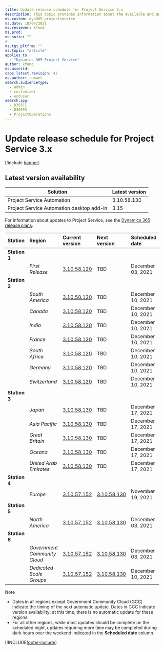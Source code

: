 ```yaml
---
title: Update release schedule for Project Service 3.x
description: This topic provides information about the available and upcoming releases of Dynamics 365 Project Service Automation.
ms.custom: dyn365-projectservice
ms.date: 10/04/2021
ms.reviewer: kfend
ms.prod:
ms.suite: ""
#
ms.tgt_pltfrm: ""
ms.topic: "article"
applies_to: 
  - "Dynamics 365 Project Service"
author: kfend
ms.assetid: 
caps.latest.revision: 42
ms.author: rumant
search.audienceType: 
  - admin
  - customizer
  - enduser
search.app: 
  - D365CE
  - D365PS
  - ProjectOperations
---
```


# Update release schedule for Project Service 3.x

[!include [banner](../includes/psa-now-project-operations.md)]

## Latest version availability

| Solution  | Latest version |
|-------|----|
| Project Service Automation    | 3.10.58.130 |
| Project Service Automation desktop add-in                | 3.15          |

For information about updates to Project Service, see the [Dynamics 365 release plans](/dynamics365/release-plans/). 

| Station  | Region | Current version | Next version |  Scheduled date
| :---   | :---   | :---   | :---   |:---   |         
|<strong>Station 1</strong> | |  |  | |
| | <i>First Release</i> | [3.10.58.120](whats-new-ur-37.md) | TBD | December 03, 2021
|<strong>Station 2</strong> | |  |  | |
| | <i>South America</i> | [3.10.58.120](whats-new-ur-37.md) | TBD | December 10, 2021
| | <i>Canada</i> | [3.10.58.120](whats-new-ur-37.md) | TBD | December 10, 2021
| | <i>India</i> | [3.10.58.120](whats-new-ur-37.md) | TBD | December 10, 2021
| | <i>France</i> | [3.10.58.120](whats-new-ur-37.md) | TBD | December 10, 2021
| | <i>South Africa</i> | [3.10.58.120](whats-new-ur-37.md) | TBD | December 10, 2021
| | <i>Germany</i> | [3.10.58.120](whats-new-ur-37.md) | TBD | December 10, 2021
| | <i>Switzerland</i> | [3.10.58.120](whats-new-ur-37.md) | TBD | December 10, 2021
|<strong>Station 3</strong> | |  |  | |
| | <i>Japan</i> | [3.10.58.130](whats-new-ur-37-5.md) | TBD | December 17, 2021
| | <i>Asia Pacific</i> | [3.10.58.130](whats-new-ur-37-5.md) | TBD | December 17, 2021
| | <i>Great Britain</i> | [3.10.58.130](whats-new-ur-37-5.md) | TBD | December 17, 2021
| | <i>Oceana</i> | [3.10.58.130](whats-new-ur-37-5.md) | TBD | December 17, 2021
| | <i>United Arab Emirates</i> | [3.10.58.130](whats-new-ur-37-5.md) | TBD | December 17, 2021
|<strong>Station 4</strong> | |  |  | |
| | <i>Europe</i> | [3.10.57.152](whats-new-ur-36.md) | [3.10.58.130](whats-new-ur-37-5.md) | November 19, 2021
|<strong>Station 5</strong> | |  |  | |
| | <i>North America</i> | [3.10.57.152](whats-new-ur-36.md) | [3.10.58.130](whats-new-ur-37-5.md) | December 03, 2021
|<strong>Station 6</strong> | |  |  | |
| | <i>Government Community Cloud</i> | [3.10.57.152](whats-new-ur-36.md) | [3.10.58.130](whats-new-ur-37-5.md) | December 03, 2021
| | <i>Dedicated Scale Groups</i> | [3.10.57.152](whats-new-ur-36.md) | [3.10.58.130](whats-new-ur-37-5.md) | December 10, 2021



>[!Note]
> - Dates in all regions except Government Community Cloud (GCC) indicate the timing of the next automatic update. Dates in GCC indicate version availability; at this time, there is no automatic update for these regions.
> - For all other regions, while most updates should be complete on the scheduled night, updates requiring more time may be completed during dark hours over the weekend indicated in the **Scheduled date** column.


[!INCLUDE[footer-include](../includes/footer-banner.md)]
